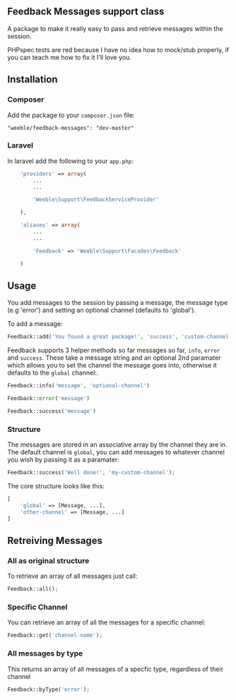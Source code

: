 ## Feedback Messages support class

A package to make it really easy to pass and retrieve messages within the session.

PHPspec tests are red because I have no idea how to mock/stub properly, if you can teach me how to fix it I'll love you.

## Installation

### Composer

Add the package to your `composer.json` file:
```
"weeble/feedback-messages": "dev-master"
```

### Laravel
In laravel add the following to your ```app.php```:
```php
	'providers' => array(
		...
		...

		'Weeble\Support\FeedbackServiceProvider'

	),

	'aliases' => array(
		...
		...

		'Feedback' => 'Weeble\Support\Facades\Feedback'

	)
```

## Usage

You add messages to the session by passing a message, the message type (e.g 'error') and setting an optional channel (defaults to 'global').

To add a message:
```php
Feedback::add('You found a great package!', 'success', 'custom-channel')
```

Feedback supports 3 helper methods so far messages so far, `info`, `error` and `success`.
These take a message string and an optional 2nd paramater which allows you to set the channel the message goes into, otherwise it defaults to the `global` channel:.

```php
Feedback::info('message', 'optional-channel')
```
```php
Feedback::error('message')
```
```php
Feedback::success('message')
```

### Structure

The messages are stored in an associative array by the channel they are in. The default channel is `global`, you can add messages to whatever channel you wish by passing it as a paramater:
```php
Feedback::success('Well done!', 'my-custom-channel');
```

The core structure looks like this:
```php
[
	'global' => [Message, ...],
	'other-channel' => [Message, ...]
]
```


## Retreiving Messages

### All as original structure

To retrieve an array of all messages just call:
```php
Feedback::all();
```

### Specific Channel

You can retrieve an array of all the messages for a specific channel:
```php
Feedback::get('channel-name');
```

### All messages by type

This returns an array of all messages of a specfic type, regardless of their channel
```php
Feedback::byType('error');
```
